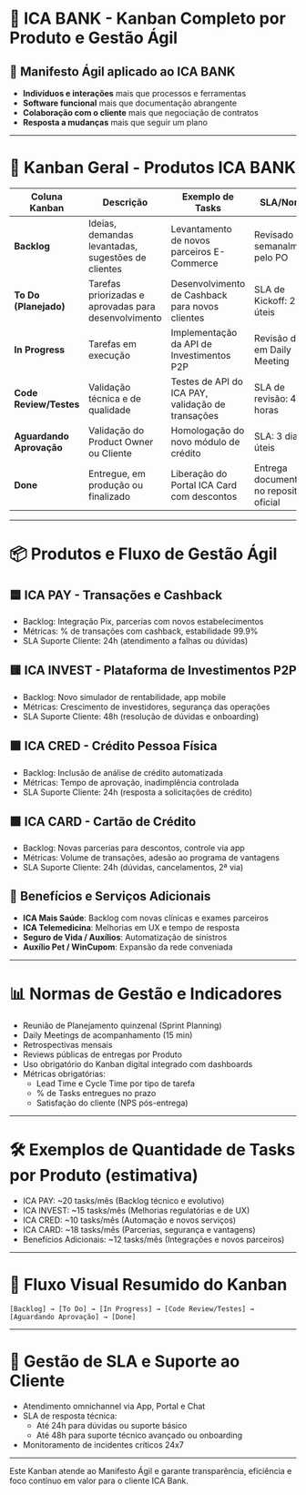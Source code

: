 # 🏦 ICA BANK - Kanban Completo por Produto e Gestão Ágil

## 🎯 **Manifesto Ágil aplicado ao ICA BANK**
- **Indivíduos e interações** mais que processos e ferramentas
- **Software funcional** mais que documentação abrangente
- **Colaboração com o cliente** mais que negociação de contratos
- **Resposta a mudanças** mais que seguir um plano

---

# 🚀 **Kanban Geral - Produtos ICA BANK**

| Coluna Kanban           | Descrição                                                  | Exemplo de Tasks                                                  | SLA/Norma                                       |
|-------------------------|------------------------------------------------------------|--------------------------------------------------------------------|-------------------------------------------------|
| **Backlog**             | Ideias, demandas levantadas, sugestões de clientes        | Levantamento de novos parceiros E-Commerce                       | Revisado semanalmente pelo PO                   |
| **To Do (Planejado)**   | Tarefas priorizadas e aprovadas para desenvolvimento      | Desenvolvimento de Cashback para novos clientes                  | SLA de Kickoff: 2 dias úteis                   |
| **In Progress**         | Tarefas em execução                                        | Implementação da API de Investimentos P2P                        | Revisão diária em Daily Meeting                 |
| **Code Review/Testes**  | Validação técnica e de qualidade                          | Testes de API do ICA PAY, validação de transações                | SLA de revisão: 48 horas                       |
| **Aguardando Aprovação**| Validação do Product Owner ou Cliente                     | Homologação do novo módulo de crédito                            | SLA: 3 dias úteis                              |
| **Done**                | Entregue, em produção ou finalizado                        | Liberação do Portal ICA Card com descontos                       | Entrega documentada no repositório oficial     |

---

# 📦 **Produtos e Fluxo de Gestão Ágil**

## 🟦 **ICA PAY** - Transações e Cashback
- Backlog: Integração Pix, parcerias com novos estabelecimentos
- Métricas: % de transações com cashback, estabilidade 99.9%
- SLA Suporte Cliente: 24h (atendimento a falhas ou dúvidas)

## 🟨 **ICA INVEST** - Plataforma de Investimentos P2P
- Backlog: Novo simulador de rentabilidade, app mobile
- Métricas: Crescimento de investidores, segurança das operações
- SLA Suporte Cliente: 48h (resolução de dúvidas e onboarding)

## 🟪 **ICA CRED** - Crédito Pessoa Física
- Backlog: Inclusão de análise de crédito automatizada
- Métricas: Tempo de aprovação, inadimplência controlada
- SLA Suporte Cliente: 24h (resposta a solicitações de crédito)

## 🟩 **ICA CARD** - Cartão de Crédito
- Backlog: Novas parcerias para descontos, controle via app
- Métricas: Volume de transações, adesão ao programa de vantagens
- SLA Suporte Cliente: 24h (dúvidas, cancelamentos, 2ª via)

## 💙 **Benefícios e Serviços Adicionais**
- **ICA Mais Saúde**: Backlog com novas clínicas e exames parceiros
- **ICA Telemedicina**: Melhorias em UX e tempo de resposta
- **Seguro de Vida / Auxílios**: Automatização de sinistros
- **Auxílio Pet / WinCupom**: Expansão da rede conveniada

---

# 📊 **Normas de Gestão e Indicadores**
- Reunião de Planejamento quinzenal (Sprint Planning)
- Daily Meetings de acompanhamento (15 min)
- Retrospectivas mensais
- Reviews públicas de entregas por Produto
- Uso obrigatório do Kanban digital integrado com dashboards
- Métricas obrigatórias:
   - Lead Time e Cycle Time por tipo de tarefa
   - % de Tasks entregues no prazo
   - Satisfação do cliente (NPS pós-entrega)

---

# 🛠️ **Exemplos de Quantidade de Tasks por Produto (estimativa)**
- ICA PAY: ~20 tasks/mês (Backlog técnico e evolutivo)
- ICA INVEST: ~15 tasks/mês (Melhorias regulatórias e de UX)
- ICA CRED: ~10 tasks/mês (Automação e novos serviços)
- ICA CARD: ~18 tasks/mês (Parcerias, segurança e vantagens)
- Benefícios Adicionais: ~12 tasks/mês (Integrações e novos parceiros)

---

# 📌 **Fluxo Visual Resumido do Kanban**
```
[Backlog] → [To Do] → [In Progress] → [Code Review/Testes] → [Aguardando Aprovação] → [Done]
```

---

# 📣 **Gestão de SLA e Suporte ao Cliente**
- Atendimento omnichannel via App, Portal e Chat
- SLA de resposta técnica:
   - Até 24h para dúvidas ou suporte básico
   - Até 48h para suporte técnico avançado ou onboarding
- Monitoramento de incidentes críticos 24x7

---

Este Kanban atende ao Manifesto Ágil e garante transparência, eficiência e foco contínuo em valor para o cliente ICA Bank.
